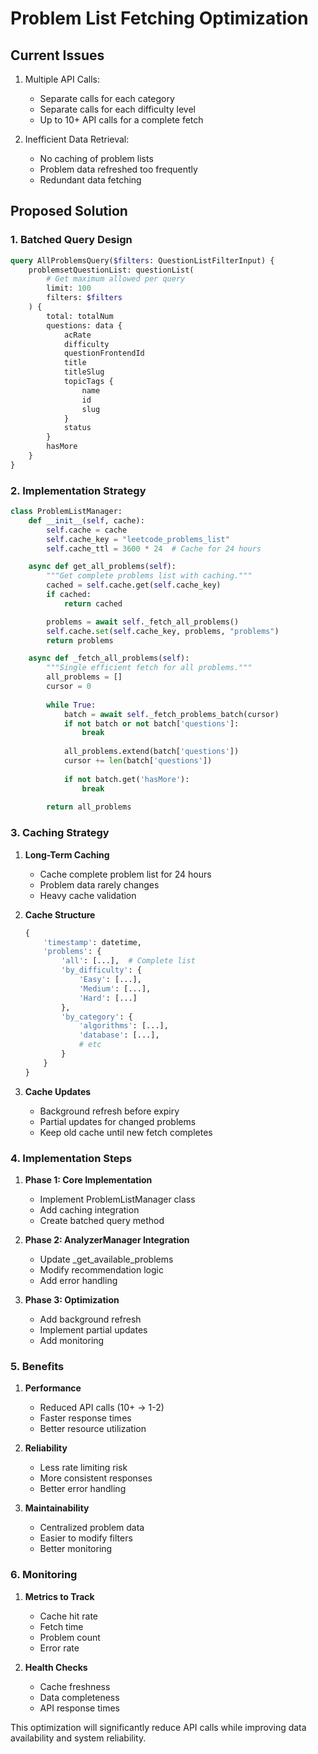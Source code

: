 # Problem List Fetching Optimization

## Current Issues

1. Multiple API Calls:
   - Separate calls for each category
   - Separate calls for each difficulty level
   - Up to 10+ API calls for a complete fetch

2. Inefficient Data Retrieval:
   - No caching of problem lists
   - Problem data refreshed too frequently
   - Redundant data fetching

## Proposed Solution

### 1. Batched Query Design
```graphql
query AllProblemsQuery($filters: QuestionListFilterInput) {
    problemsetQuestionList: questionList(
        # Get maximum allowed per query
        limit: 100
        filters: $filters
    ) {
        total: totalNum
        questions: data {
            acRate
            difficulty
            questionFrontendId
            title
            titleSlug
            topicTags {
                name
                id
                slug
            }
            status
        }
        hasMore
    }
}
```

### 2. Implementation Strategy

```python
class ProblemListManager:
    def __init__(self, cache):
        self.cache = cache
        self.cache_key = "leetcode_problems_list"
        self.cache_ttl = 3600 * 24  # Cache for 24 hours

    async def get_all_problems(self):
        """Get complete problems list with caching."""
        cached = self.cache.get(self.cache_key)
        if cached:
            return cached

        problems = await self._fetch_all_problems()
        self.cache.set(self.cache_key, problems, "problems")
        return problems

    async def _fetch_all_problems(self):
        """Single efficient fetch for all problems."""
        all_problems = []
        cursor = 0
        
        while True:
            batch = await self._fetch_problems_batch(cursor)
            if not batch or not batch['questions']:
                break
                
            all_problems.extend(batch['questions'])
            cursor += len(batch['questions'])
            
            if not batch.get('hasMore'):
                break
                
        return all_problems
```

### 3. Caching Strategy

1. **Long-Term Caching**
   - Cache complete problem list for 24 hours
   - Problem data rarely changes
   - Heavy cache validation

2. **Cache Structure**
   ```python
   {
       'timestamp': datetime,
       'problems': {
           'all': [...],  # Complete list
           'by_difficulty': {
               'Easy': [...],
               'Medium': [...],
               'Hard': [...]
           },
           'by_category': {
               'algorithms': [...],
               'database': [...],
               # etc
           }
       }
   }
   ```

3. **Cache Updates**
   - Background refresh before expiry
   - Partial updates for changed problems
   - Keep old cache until new fetch completes

### 4. Implementation Steps

1. **Phase 1: Core Implementation**
   - Implement ProblemListManager class
   - Add caching integration
   - Create batched query method

2. **Phase 2: AnalyzerManager Integration**
   - Update _get_available_problems
   - Modify recommendation logic
   - Add error handling

3. **Phase 3: Optimization**
   - Add background refresh
   - Implement partial updates
   - Add monitoring

### 5. Benefits

1. **Performance**
   - Reduced API calls (10+ → 1-2)
   - Faster response times
   - Better resource utilization

2. **Reliability**
   - Less rate limiting risk
   - More consistent responses
   - Better error handling

3. **Maintainability**
   - Centralized problem data
   - Easier to modify filters
   - Better monitoring

### 6. Monitoring

1. **Metrics to Track**
   - Cache hit rate
   - Fetch time
   - Problem count
   - Error rate

2. **Health Checks**
   - Cache freshness
   - Data completeness
   - API response times

This optimization will significantly reduce API calls while improving data availability and system reliability.